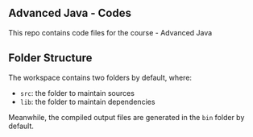 ## Advanced Java - Codes

This repo contains code files for the course - Advanced Java

## Folder Structure

The workspace contains two folders by default, where:

- `src`: the folder to maintain sources
- `lib`: the folder to maintain dependencies

Meanwhile, the compiled output files are generated in the `bin` folder by default.

